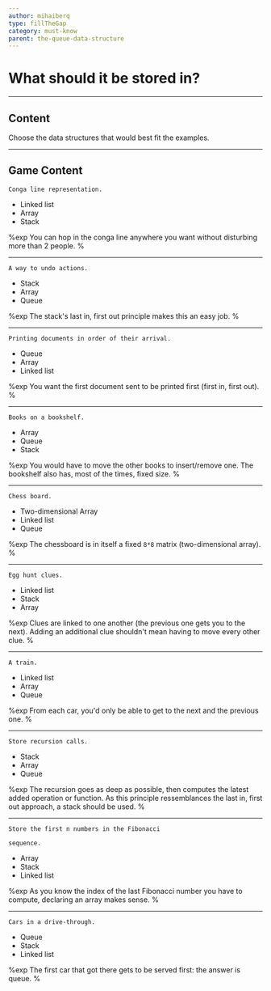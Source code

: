 ```yaml
---
author: mihaiberq
type: fillTheGap
category: must-know
parent: the-queue-data-structure
---
```


# What should it be stored in?


---

## Content

Choose the data structures that would best fit the examples.


---

## Game Content

```plain-text
Conga line representation.
```

* Linked list
* Array
* Stack

%exp
You can hop in the conga line anywhere you want without disturbing more than 2 people.
%

---

```plain-text
A way to undo actions.
```

* Stack
* Array
* Queue

%exp
The stack's last in, first out principle makes this an easy job.
%

---

```plain-text
Printing documents in order of their arrival.
```

* Queue
* Array
* Linked list

%exp
You want the first document sent to be printed first (first in, first out).
%

---

```plain-text
Books on a bookshelf.
```

* Array
* Queue
* Stack

%exp
You would have to move the other books to insert/remove one. The bookshelf also has, most of the times, fixed size.
%

---

```plain-text
Chess board.
```

* Two-dimensional Array
* Linked list
* Queue

%exp
The chessboard is in itself a fixed `8*8` matrix (two-dimensional array).
%

---

```plain-text
Egg hunt clues.
```

* Linked list
* Stack
* Array

%exp
Clues are linked to one another (the previous one gets you to the next). Adding an additional clue shouldn't mean having to move every other clue.
%

---

```plain-text
A train.
```

* Linked list
* Array
* Queue

%exp
From each car, you'd only be able to get to the next and the previous one.
%

---

```plain-text
Store recursion calls.
```

* Stack
* Array
* Queue

%exp
The recursion goes as deep as possible, then computes the latest added operation or function. As this principle ressemblances the last in, first out approach, a stack should be used.
%

---

```plain-text
Store the first n numbers in the Fibonacci

sequence.
```

* Array
* Stack
* Linked list

%exp
As you know the index of the last Fibonacci number you have to compute, declaring an array makes sense.
%

---

```plain-text
Cars in a drive-through.
```

* Queue
* Stack
* Linked list

%exp
The first car that got there gets to be served first: the answer is queue.
%
